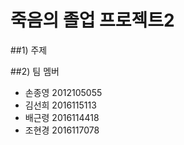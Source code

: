 # 죽음의 졸업 프로젝트2

##1) 주제


##2) 팀 멤버

- 손종영 2012105055
- 김선희 2016115113
- 배근령 2016114418
- 조현경 2016117078

